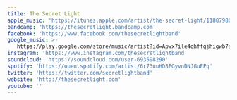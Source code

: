 ```yaml
---
title: The Secret Light
apple_music: 'https://itunes.apple.com/artist/the-secret-light/1188798057'
bandcamp: 'https://thesecretlight.bandcamp.com'
facebook: 'https://www.facebook.com/thesecretlightband'
google_music: >-
   https://play.google.com/store/music/artist?id=Apwx7ile4qhffqjhigwb7sbwgta
instagram: 'https://www.instagram.com/thesecretlightband'
soundcloud: 'https://soundcloud.com/user-693598290'
spotify: 'https://open.spotify.com/artist/6r73uuHD8EGyvnDNJGuEPq'
twitter: 'https://twitter.com/secretlightband'
website: 'http://thesecretlight.com'
youtube: ''
---
```

